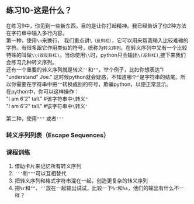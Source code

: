 ## 练习10-这是什么？
在练习9中，你见到一些新东西，目的是让你打起精神。我已经告诉了你2种方法在字符串中输入多行内容。  
第一种，使用`\n`来换行，
我们重点讲`\（反斜杠）`，它可以用来帮我输入比较难输的字符。有很多跟它作用类似的符号，统称为`转义序列`。在转义序列中又有一个比较特殊的叫做`\\(双反斜杠)`。当你使用`\\`时，python只会输出`\(反斜杠)`,接下来我们会练习几种转义序列。  
还有一个重要的转义序列就是转义`''`和`""`，举个例子，比如你想表达"I "understand" Joe." 这时候python就会疑惑，不知道哪个`"`是字符串的结尾。所以你需要在字符串中把`""`转换成别的符号，欺骗python，以便正常显示。  
在python中，你可以这样操作：  
"I am 6'2\" tall." #该字符串中`\`转义`"`  
"I am 6\'2" tall."  #该字符串中`\`转义`'`   

第二种，使用`"""`  或者`'''`

### 转义序列列表（Escape Sequences）

### 课程训练
1. 借助卡片来记忆所有转义序列
2. `'''`和`"""`可以互相替代
3. 把转义序列和格式字符串混在一起，创造更复杂的转义序列
4. 把`%r`和`""`、`''`放在一起输出试试，比较一下`%r`和`%s`，他们的输出有什么不一样？  
